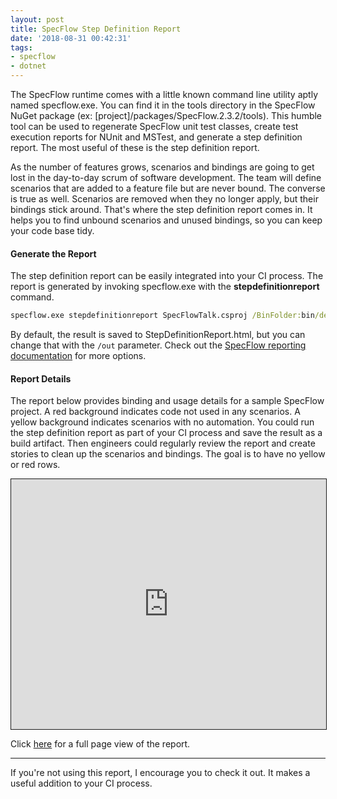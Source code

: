 ```yaml
---
layout: post
title: SpecFlow Step Definition Report
date: '2018-08-31 00:42:31'
tags:
- specflow
- dotnet
---
```


The SpecFlow runtime comes with a little known command line utility aptly named specflow.exe. You can find it in the tools directory in the SpecFlow NuGet package (ex: \[project]/packages/SpecFlow.2.3.2/tools). This humble tool can be used to regenerate SpecFlow unit test classes, create test execution reports for NUnit and MSTest, and generate a step definition report. The most useful of these is the step definition report.

As the number of features grows, scenarios and bindings are going to get lost in the day-to-day scrum of software development. The team will define scenarios that are added to a feature file but are never bound. The converse is true as well. Scenarios are removed when they no longer apply, but their bindings stick around. That's where the step definition report comes in. It helps you to find unbound scenarios and unused bindings, so you can keep your code base tidy.

#### Generate the Report

The step definition report can be easily integrated into your CI process. The report is generated by invoking specflow.exe with the **stepdefinitionreport** command.

```bat
specflow.exe stepdefinitionreport SpecFlowTalk.csproj /BinFolder:bin/debug
```

By default, the result is saved to StepDefinitionReport.html, but you can change that with the `/out` parameter. Check out the [SpecFlow reporting documentation](https://specflow.org/documentation/Reporting/) for more options.

#### Report Details

The report below provides binding and usage details for a sample SpecFlow project. A red background indicates code not used in any scenarios. A yellow background indicates scenarios with no automation. You could run the step definition report as part of your CI process and save the result as a build artifact. Then engineers could regularly review the report and create stories to clean up the scenarios and bindings. The goal is to have no yellow or red rows.

<iframe src="https://joebuschmann.github.io/scaling-specflow/reports/step-definition-report.html" width="100%" height="400px" style="border: 1px solid;"></iframe>

Click <a href="https://joebuschmann.github.io/scaling-specflow/reports/step-definition-report.html" target="_blank">here</a> for a full page view of the report.

<hr />

If you're not using this report, I encourage you to check it out. It makes a useful addition to your CI process.